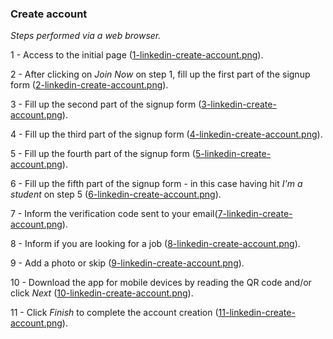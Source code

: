 ### Create account

*Steps performed via a web browser.*

1 - Access to the initial page ([1-linkedin-create-account.png](./create/1-linkedin-create-account.png)).

2 - After clicking on *Join Now* on step 1, fill up the first part of the signup form ([2-linkedin-create-account.png](./create/2-linkedin-create-account.png)).

3 - Fill up the second part of the signup form ([3-linkedin-create-account.png](./create/3-linkedin-create-account.png)).

4 - Fill up the third part of the signup form ([4-linkedin-create-account.png](./create/4-linkedin-create-account.png)).

5 - Fill up the fourth part of the signup form ([5-linkedin-create-account.png](./create/5-linkedin-create-account.png)).

6 - Fill up the fifth part of the signup form - in this case having hit *I'm a student* on step 5 ([6-linkedin-create-account.png](./create/6-linkedin-create-account.png)).

7 - Inform the verification code sent to your email([7-linkedin-create-account.png](./create/7-linkedin-create-account.png)).

8 - Inform if you are looking for a job ([8-linkedin-create-account.png](./create/8-linkedin-create-account.png)).

9 - Add a photo or skip ([9-linkedin-create-account.png](./create/9-linkedin-create-account.png)).

10 - Download the app for mobile devices by reading the QR code and/or click *Next* ([10-linkedin-create-account.png](./create/10-linkedin-create-account.png)).

11 - Click *Finish* to complete the account creation ([11-linkedin-create-account.png](./create/11-linkedin-create-account.png)).


